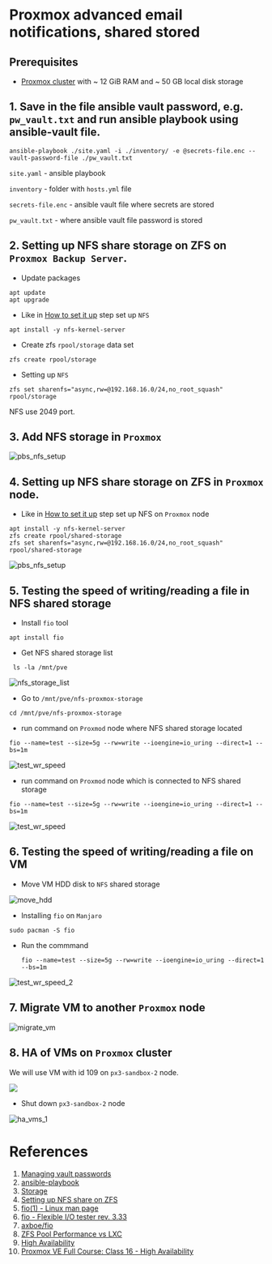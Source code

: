 # Proxmox advanced email notifications, shared stored #

## Prerequisites
- [Proxmox cluster](https://www.proxmox.com/en/proxmox-ve/get-started) with ~ 12 GiB RAM and ~ 50 GB local disk storage


## 1. Save in the file ansible vault password, e.g. `pw_vault.txt` and run ansible playbook using ansible-vault file.

```
ansible-playbook ./site.yaml -i ./inventory/ -e @secrets-file.enc --vault-password-file ./pw_vault.txt
```
`site.yaml` - ansible playbook

`inventory` - folder with `hosts.yml` file

`secrets-file.enc` - ansible vault file where secrets are stored

`pw_vault.txt` - where ansible vault file password is stored

## 2. Setting up NFS share storage on ZFS on `Proxmox Backup Server`.

 - Update packages
  
  ```
  apt update
  apt upgrade
  ```

 - Like in [How to set it up](https://github.com/Alliedium/awesome-linux-config/blob/master/proxmox7/zfs/how-to-share-zfs-via-nfs-on-linux.md#how-to-set-it-up) step set up `NFS`
  
  ```
  apt install -y nfs-kernel-server
  ```

  - Create zfs `rpool/storage` data set
  
  ```
  zfs create rpool/storage
  ```

  - Setting up `NFS`
  
  ```
  zfs set sharenfs="async,rw=@192.168.16.0/24,no_root_squash" rpool/storage
  ```

  NFS use 2049 port.

  ## 3. Add NFS storage in `Proxmox`

  ![pbs_nfs_setup](./images/pbs_nfs_setup.png)

  ## 4. Setting up NFS share storage on ZFS in `Proxmox` node.

  - Like in [How to set it up](https://github.com/Alliedium/awesome-linux-config/blob/master/proxmox7/zfs/how-to-share-zfs-via-nfs-on-linux.md#how-to-set-it-up) step set up NFS on `Proxmox` node

  ```
  apt install -y nfs-kernel-server
  zfs create rpool/shared-storage
  zfs set sharenfs="async,rw=@192.168.16.0/24,no_root_squash" rpool/shared-storage
  ```

  ![pbs_nfs_setup](./images/pbs_nfs_setup_1.png)

  ## 5. Testing the speed of writing/reading a file in NFS shared storage

  - Install `fio` tool
  
  ```
  apt install fio
  ```

  - Get NFS shared storage list
  
  ```
   ls -la /mnt/pve
  ```

  ![nfs_storage_list](./images/nfs_storage_list.png)

  - Go to `/mnt/pve/nfs-proxmox-storage`
  
  ```
  cd /mnt/pve/nfs-proxmox-storage
  ```
  
  - run command on `Proxmod` node where NFS shared storage located
  
  ```
  fio --name=test --size=5g --rw=write --ioengine=io_uring --direct=1 --bs=1m
  ```

  ![test_wr_speed](./images/test_wr_speed.png)

  - run command on `Proxmod` node which is connected to NFS shared storage
  
  ```
  fio --name=test --size=5g --rw=write --ioengine=io_uring --direct=1 --bs=1m
  ```

  ![test_wr_speed](./images/test_wr_speed_1.png)


## 6. Testing the speed of writing/reading a file on VM

- Move VM HDD disk to `NFS` shared storage

![move_hdd](./images/move_hdd.png)

- Installing `fio` on `Manjaro`

```
sudo pacman -S fio
```

- Run the commmand

  ```
  fio --name=test --size=5g --rw=write --ioengine=io_uring --direct=1 --bs=1m
  ```
 
 ![test_wr_speed_2](./images/test_wr_speed_2.png)
 
## 7. Migrate VM to another `Proxmox` node

![migrate_vm](./images/migrate_vm.png)

## 8. HA of VMs on `Proxmox` cluster
 We will use VM with id 109 on `px3-sandbox-2` node.

![](./images/ha_vms.png)

- Shut down `px3-sandbox-2` node

![ha_vms_1](./images/ha_vms_1.png)

# References

1. [Managing vault passwords](https://docs.ansible.com/ansible/latest/vault_guide/vault_managing_passwords.html)
2. [ansible-playbook](https://docs.ansible.com/ansible/latest/cli/ansible-playbook.html)
3. [Storage](https://pve.proxmox.com/wiki/Storage)
4. [Setting up NFS share on ZFS](https://github.com/Alliedium/awesome-linux-config/blob/master/proxmox7/zfs/how-to-share-zfs-via-nfs-on-linux.md)
5. [fio(1) - Linux man page](https://linux.die.net/man/1/fio)
6. [fio - Flexible I/O tester rev. 3.33](https://fio.readthedocs.io/en/latest/fio_doc.html)
7. [axboe/fio](https://github.com/axboe/fio)
8. [ZFS Pool Performance vs LXC](https://forum.proxmox.com/threads/zfs-pool-performance-vs-lxc.104543/)
9. [High Availability](https://pve.proxmox.com/wiki/High_Availability)
10. [Proxmox VE Full Course: Class 16 - High Availability](https://www.youtube.com/watch?v=1nEs1ZvGbTM) 